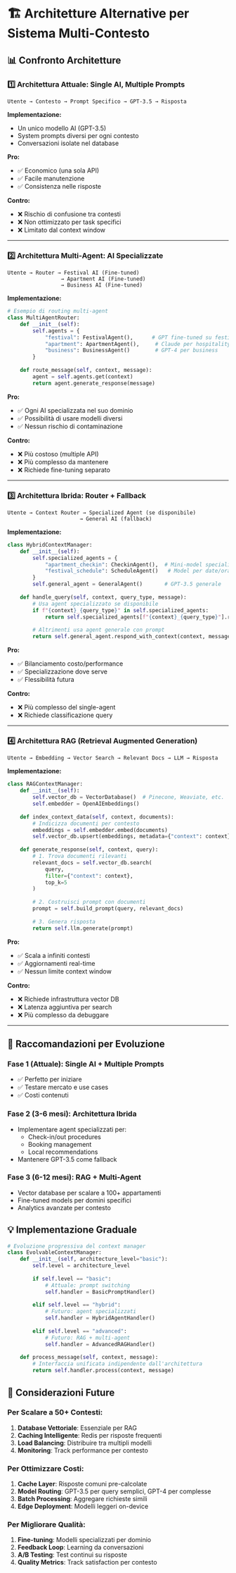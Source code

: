 # 🏗️ Architetture Alternative per Sistema Multi-Contesto

## 📊 Confronto Architetture

### 1️⃣ **Architettura Attuale: Single AI, Multiple Prompts**
```
Utente → Contesto → Prompt Specifico → GPT-3.5 → Risposta
```

**Implementazione:**
- Un unico modello AI (GPT-3.5)
- System prompts diversi per ogni contesto
- Conversazioni isolate nel database

**Pro:**
- ✅ Economico (una sola API)
- ✅ Facile manutenzione
- ✅ Consistenza nelle risposte

**Contro:**
- ❌ Rischio di confusione tra contesti
- ❌ Non ottimizzato per task specifici
- ❌ Limitato dal context window

---

### 2️⃣ **Architettura Multi-Agent: AI Specializzate**
```
Utente → Router → Festival AI (Fine-tuned)
                 → Apartment AI (Fine-tuned)
                 → Business AI (Fine-tuned)
```

**Implementazione:**
```python
# Esempio di routing multi-agent
class MultiAgentRouter:
    def __init__(self):
        self.agents = {
            "festival": FestivalAgent(),      # GPT fine-tuned su festival
            "apartment": ApartmentAgent(),     # Claude per hospitality
            "business": BusinessAgent()        # GPT-4 per business
        }
    
    def route_message(self, context, message):
        agent = self.agents.get(context)
        return agent.generate_response(message)
```

**Pro:**
- ✅ Ogni AI specializzata nel suo dominio
- ✅ Possibilità di usare modelli diversi
- ✅ Nessun rischio di contaminazione

**Contro:**
- ❌ Più costoso (multiple API)
- ❌ Più complesso da mantenere
- ❌ Richiede fine-tuning separato

---

### 3️⃣ **Architettura Ibrida: Router + Fallback**
```
Utente → Context Router → Specialized Agent (se disponibile)
                       → General AI (fallback)
```

**Implementazione:**
```python
class HybridContextManager:
    def __init__(self):
        self.specialized_agents = {
            "apartment_checkin": CheckinAgent(),  # Mini-model specializzato
            "festival_schedule": ScheduleAgent()   # Model per date/orari
        }
        self.general_agent = GeneralAgent()       # GPT-3.5 generale
    
    def handle_query(self, context, query_type, message):
        # Usa agent specializzato se disponibile
        if f"{context}_{query_type}" in self.specialized_agents:
            return self.specialized_agents[f"{context}_{query_type}"].respond(message)
        
        # Altrimenti usa agent generale con prompt
        return self.general_agent.respond_with_context(context, message)
```

**Pro:**
- ✅ Bilanciamento costo/performance
- ✅ Specializzazione dove serve
- ✅ Flessibilità futura

**Contro:**
- ❌ Più complesso del single-agent
- ❌ Richiede classificazione query

---

### 4️⃣ **Architettura RAG (Retrieval Augmented Generation)**
```
Utente → Embedding → Vector Search → Relevant Docs → LLM → Risposta
```

**Implementazione:**
```python
class RAGContextManager:
    def __init__(self):
        self.vector_db = VectorDatabase()  # Pinecone, Weaviate, etc.
        self.embedder = OpenAIEmbeddings()
        
    def index_context_data(self, context, documents):
        # Indicizza documenti per contesto
        embeddings = self.embedder.embed(documents)
        self.vector_db.upsert(embeddings, metadata={"context": context})
    
    def generate_response(self, context, query):
        # 1. Trova documenti rilevanti
        relevant_docs = self.vector_db.search(
            query, 
            filter={"context": context},
            top_k=5
        )
        
        # 2. Costruisci prompt con documenti
        prompt = self.build_prompt(query, relevant_docs)
        
        # 3. Genera risposta
        return self.llm.generate(prompt)
```

**Pro:**
- ✅ Scala a infiniti contesti
- ✅ Aggiornamenti real-time
- ✅ Nessun limite context window

**Contro:**
- ❌ Richiede infrastruttura vector DB
- ❌ Latenza aggiuntiva per search
- ❌ Più complesso da debuggare

---

## 🎯 Raccomandazioni per Evoluzione

### **Fase 1 (Attuale)**: Single AI + Multiple Prompts
- ✅ Perfetto per iniziare
- ✅ Testare mercato e use cases
- ✅ Costi contenuti

### **Fase 2 (3-6 mesi)**: Architettura Ibrida
- Implementare agent specializzati per:
  - Check-in/out procedures
  - Booking management
  - Local recommendations
- Mantenere GPT-3.5 come fallback

### **Fase 3 (6-12 mesi)**: RAG + Multi-Agent
- Vector database per scalare a 100+ appartamenti
- Fine-tuned models per domini specifici
- Analytics avanzate per contesto

## 💡 Implementazione Graduale

```python
# Evoluzione progressiva del context manager
class EvolvableContextManager:
    def __init__(self, architecture_level="basic"):
        self.level = architecture_level
        
        if self.level == "basic":
            # Attuale: prompt switching
            self.handler = BasicPromptHandler()
            
        elif self.level == "hybrid":
            # Futuro: agent specializzati
            self.handler = HybridAgentHandler()
            
        elif self.level == "advanced":
            # Futuro: RAG + multi-agent
            self.handler = AdvancedRAGHandler()
    
    def process_message(self, context, message):
        # Interfaccia unificata indipendente dall'architettura
        return self.handler.process(context, message)
```

## 🔮 Considerazioni Future

### **Per Scalare a 50+ Contesti:**
1. **Database Vettoriale**: Essenziale per RAG
2. **Caching Intelligente**: Redis per risposte frequenti
3. **Load Balancing**: Distribuire tra multipli modelli
4. **Monitoring**: Track performance per contesto

### **Per Ottimizzare Costi:**
1. **Cache Layer**: Risposte comuni pre-calcolate
2. **Model Routing**: GPT-3.5 per query semplici, GPT-4 per complesse
3. **Batch Processing**: Aggregare richieste simili
4. **Edge Deployment**: Modelli leggeri on-device

### **Per Migliorare Qualità:**
1. **Fine-tuning**: Modelli specializzati per dominio
2. **Feedback Loop**: Learning da conversazioni
3. **A/B Testing**: Test continui su risposte
4. **Quality Metrics**: Track satisfaction per contesto 